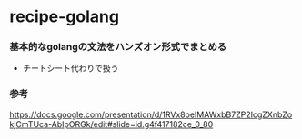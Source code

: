 # recipe-golang

### 基本的なgolangの文法をハンズオン形式でまとめる
- チートシート代わりで扱う


### 参考 
https://docs.google.com/presentation/d/1RVx8oeIMAWxbB7ZP2IcgZXnbZokjCmTUca-AbIpORGk/edit#slide=id.g4f417182ce_0_80
